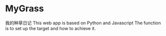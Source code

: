 # MyGrass
我的种草日记  This web app is based on Python and Javascript  The function is to set up the target and how to achieve it. 
